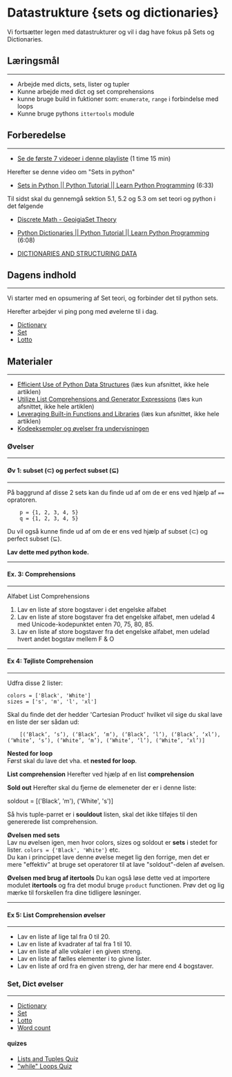 # Datastrukture \{sets og dictionaries\}

Vi fortsætter legen med datastrukturer og vil i dag have fokus på Sets og Dictionaries.

## Læringsmål
---        
- Arbejde med dicts, sets, lister og tupler
- Kunne arbejde med dict og set comprehensions
- kunne bruge build in fuktioner som: `enumerate`, `range` i forbindelse med loops
- Kunne bruge pythons `ittertools` module

## Forberedelse
---
* [Se de første 7 videoer i denne playliste](https://youtube.com/playlist?list=PLDDGPdw7e6Ag1EIznZ-m-qXu4XX3A0cIz&si=ZvB5iD6OeP284C5-) (1 time 15 min)

Herefter se denne video om "Sets in python"

* [Sets in Python || Python Tutorial || Learn Python Programming](https://www.youtube.com/watch?v=sBvaPopWOmQ&list=PLi01XoE8jYohWFPpC17Z-wWhPOSuh8Er-&index=13) (6:33)

Til sidst skal du gennemgå sektion 5.1, 5.2 og 5.3 om set teori og python i det følgende

* [Discrete Math - GeoigiaSet Theory](https://ggc-discrete-math.github.io/set_theory.html)

* [Python Dictionaries || Python Tutorial || Learn Python Programming](https://www.youtube.com/watch?v=XCcpzWs-CI4&list=PLi01XoE8jYohWFPpC17Z-wWhPOSuh8Er-&index=15) (6:08)

* [DICTIONARIES AND STRUCTURING DATA](https://automatetheboringstuff.com/2e/chapter5/)


## Dagens indhold
---
Vi starter med en opsumering af Set teori, og forbinder det til python sets.



Herefter arbejder vi ping pong med øvelerne til i dag.

* [Dictionary](../materialer/datastrukturer2/exercises/dict.ipynb)
* [Set](../materialer/datastrukturer2/exercises/set.ipynb)
* [Lotto](../materialer/datastrukturer2/exercises/lotto.ipynb)

## Materialer
---

* [Efficient Use of Python Data Structures](https://blog.appsignal.com/2025/05/28/ways-to-optimize-your-code-in-python.html#efficient-use-of-python-data-structures) (læs kun afsnittet, ikke hele artiklen)
* [Utilize List Comprehensions and Generator Expressions](https://blog.appsignal.com/2025/05/28/ways-to-optimize-your-code-in-python.html#utilize-list-comprehensions-and-generator-expressions) (læs kun afsnittet, ikke hele artiklen)
* [Leveraging Built-in Functions and Libraries](https://blog.appsignal.com/2025/05/28/ways-to-optimize-your-code-in-python.html#leveraging-built-in-functions-and-libraries) (læs kun afsnittet, ikke hele artiklen)
* [Kodeeksempler og øvelser fra undervisningen](../materialer/ses2/)


### Øvelser

---
#### Øv 1: subset ($\subset$) og perfect subset ($\subseteq$)
---
På baggrund af disse 2 sets kan du finde ud af om de er ens ved hjælp af `==` opratoren.

````
    p = {1, 2, 3, 4, 5}
    q = {1, 2, 3, 4, 5}

````
Du vil også kunne finde ud af om de er ens ved hjælp af subset ($\subset$) og perfect subset ($\subseteq$). 

**Lav dette med python kode.**


---
#### Ex. 3: Comprehensions
---

Alfabet List Comprehensions

1. Lav en liste af store bogstaver i det engelske alfabet
2. Lav en liste af store bogstaver fra det engelske alfabet, men udelad 4 med Unicode-kodepunktet enten 70, 75, 80, 85.
3. Lav en liste af store bogstaver fra det engelske alfabet, men udelad hvert andet bogstav mellem F & O

---
#### Ex 4: Tøjliste Comprehension
---

Udfra disse 2 lister:

````
colors = ['Black', 'White']
sizes = ['s', 'm', 'l', 'xl']
````
Skal du finde det der hedder 'Cartesian Product' hvilket vil sige du skal lave en liste der ser sådan ud:

```
    [(‘Black’, ‘s’), (‘Black’, ‘m’), (‘Black’, ‘l’), (‘Black’, ‘xl’), (‘White’, ‘s’), (‘White’, ‘m’), (‘White’, ‘l’), (‘White’, ‘xl’)]
```
**Nested for loop**    
Først skal du lave det vha. et **nested for loop**.

**List comprehension**
Herefter ved hjælp af en list **comprehension**

**Sold out**
Herefter skal du fjerne de elemeneter der er i denne liste:

soldout = [('Black', 'm'), ('White', 's')]

Så hvis tuple-parret er i **souldout** listen, skal det ikke tilføjes til den genererede list comprehension.

**Øvelsen med sets**    
Lav nu øvelsen igen, men hvor colors, sizes og soldout er **sets** i stedet for lister. `colors = {'Black', 'White'}` etc.    
Du kan i princippet lave denne øvelse meget lig den forrige, men det er mere "effektiv" at bruge set operatorer til at lave "soldout"-delen af øvelsen.

**Øvelsen med brug af itertools**
Du kan også løse dette ved at importere modulet **itertools** og fra det modul bruge `product` functionen.
Prøv det og lig mærke til forskellen fra dine tidligere løsninger. 

---
#### Ex 5: List Comprehension øvelser
---
* Lav en liste af lige tal fra 0 til 20.
* Lav en liste af kvadrater af tal fra 1 til 10.
* Lav en liste af alle vokaler i en given streng.
* Lav en liste af fælles elementer i to givne lister.
* Lav en liste af ord fra en given streng, der har mere end 4 bogstaver.

### Set, Dict øvelser
---

* [Dictionary](../materialer/datastrukturer2/exercises/dict.ipynb)
* [Set](../materialer/datastrukturer2/exercises/set.ipynb)
* [Lotto](../materialer/datastrukturer2/exercises/lotto.ipynb)
* [Word count](https://github.com/python-elective-kea/fall2020/tree/master/sphinx/source/exercises/dict_exercises/count_words_in_file)

#### quizes
* [Lists and Tuples Quiz](https://realpython.com/quizzes/python-lists-tuples/)
* ["while" Loops Quiz](https://realpython.com/quizzes/python-while-loop/)
